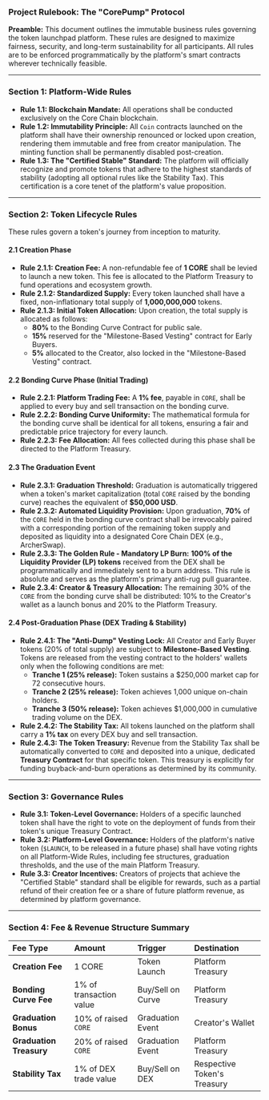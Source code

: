### **Project Rulebook: The "CorePump" Protocol**

**Preamble:** This document outlines the immutable business rules governing the token launchpad platform. These rules are designed to maximize fairness, security, and long-term sustainability for all participants. All rules are to be enforced programmatically by the platform's smart contracts wherever technically feasible.

---

### **Section 1: Platform-Wide Rules**

* **Rule 1.1: Blockchain Mandate:** All operations shall be conducted exclusively on the Core Chain blockchain.
* **Rule 1.2: Immutability Principle:** All `Coin` contracts launched on the platform shall have their ownership renounced or locked upon creation, rendering them immutable and free from creator manipulation. The minting function shall be permanently disabled post-creation.
* **Rule 1.3: The "Certified Stable" Standard:** The platform will officially recognize and promote tokens that adhere to the highest standards of stability (adopting all optional rules like the Stability Tax). This certification is a core tenet of the platform's value proposition.

---

### **Section 2: Token Lifecycle Rules**

These rules govern a token's journey from inception to maturity.

#### **2.1 Creation Phase**

* **Rule 2.1.1: Creation Fee:** A non-refundable fee of **1 CORE** shall be levied to launch a new token. This fee is allocated to the Platform Treasury to fund operations and ecosystem growth.
* **Rule 2.1.2: Standardized Supply:** Every token launched shall have a fixed, non-inflationary total supply of **1,000,000,000** tokens.
* **Rule 2.1.3: Initial Token Allocation:** Upon creation, the total supply is allocated as follows:
    * **80%** to the Bonding Curve Contract for public sale.
    * **15%** reserved for the "Milestone-Based Vesting" contract for Early Buyers.
    * **5%** allocated to the Creator, also locked in the "Milestone-Based Vesting" contract.

#### **2.2 Bonding Curve Phase (Initial Trading)**

* **Rule 2.2.1: Platform Trading Fee:** A **1% fee**, payable in `CORE`, shall be applied to every buy and sell transaction on the bonding curve.
* **Rule 2.2.2: Bonding Curve Uniformity:** The mathematical formula for the bonding curve shall be identical for all tokens, ensuring a fair and predictable price trajectory for every launch.
* **Rule 2.2.3: Fee Allocation:** All fees collected during this phase shall be directed to the Platform Treasury.

#### **2.3 The Graduation Event**

* **Rule 2.3.1: Graduation Threshold:** Graduation is automatically triggered when a token's market capitalization (total `CORE` raised by the bonding curve) reaches the equivalent of **$50,000 USD**.
* **Rule 2.3.2: Automated Liquidity Provision:** Upon graduation, **70%** of the `CORE` held in the bonding curve contract shall be irrevocably paired with a corresponding portion of the remaining token supply and deposited as liquidity into a designated Core Chain DEX (e.g., ArcherSwap).
* **Rule 2.3.3: The Golden Rule - Mandatory LP Burn:** **100% of the Liquidity Provider (LP) tokens** received from the DEX shall be programmatically and immediately sent to a burn address. This rule is absolute and serves as the platform's primary anti-rug pull guarantee.
* **Rule 2.3.4: Creator & Treasury Allocation:** The remaining 30% of the `CORE` from the bonding curve shall be distributed: 10% to the Creator's wallet as a launch bonus and 20% to the Platform Treasury.

#### **2.4 Post-Graduation Phase (DEX Trading & Stability)**

* **Rule 2.4.1: The "Anti-Dump" Vesting Lock:** All Creator and Early Buyer tokens (20% of total supply) are subject to **Milestone-Based Vesting**. Tokens are released from the vesting contract to the holders' wallets only when the following conditions are met:
    * **Tranche 1 (25% release):** Token sustains a $250,000 market cap for 72 consecutive hours.
    * **Tranche 2 (25% release):** Token achieves 1,000 unique on-chain holders.
    * **Tranche 3 (50% release):** Token achieves $1,000,000 in cumulative trading volume on the DEX.
* **Rule 2.4.2: The Stability Tax:** All tokens launched on the platform shall carry a **1% tax** on every DEX buy and sell transaction.
* **Rule 2.4.3: The Token Treasury:** Revenue from the Stability Tax shall be automatically converted to `CORE` and deposited into a unique, dedicated **Treasury Contract** for that specific token. This treasury is explicitly for funding buyback-and-burn operations as determined by its community.

---

### **Section 3: Governance Rules**

* **Rule 3.1: Token-Level Governance:** Holders of a specific launched token shall have the right to vote on the deployment of funds from their token's unique Treasury Contract.
* **Rule 3.2: Platform-Level Governance:** Holders of the platform's native token (`$LAUNCH`, to be released in a future phase) shall have voting rights on all Platform-Wide Rules, including fee structures, graduation thresholds, and the use of the main Platform Treasury.
* **Rule 3.3: Creator Incentives:** Creators of projects that achieve the "Certified Stable" standard shall be eligible for rewards, such as a partial refund of their creation fee or a share of future platform revenue, as determined by platform governance.

---

### **Section 4: Fee & Revenue Structure Summary**

| Fee Type | Amount | Trigger | Destination |
| :--- | :--- | :--- | :--- |
| **Creation Fee** | 1 CORE | Token Launch | Platform Treasury |
| **Bonding Curve Fee** | 1% of transaction value | Buy/Sell on Curve | Platform Treasury |
| **Graduation Bonus** | 10% of raised `CORE` | Graduation Event | Creator's Wallet |
| **Graduation Treasury** | 20% of raised `CORE` | Graduation Event | Platform Treasury |
| **Stability Tax** | 1% of DEX trade value | Buy/Sell on DEX | Respective Token's Treasury |